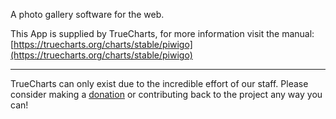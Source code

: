 A photo gallery software for the web.

This App is supplied by TrueCharts, for more information visit the manual: [https://truecharts.org/charts/stable/piwigo](https://truecharts.org/charts/stable/piwigo)

---

TrueCharts can only exist due to the incredible effort of our staff.
Please consider making a [donation](https://truecharts.org/sponsor) or contributing back to the project any way you can!

